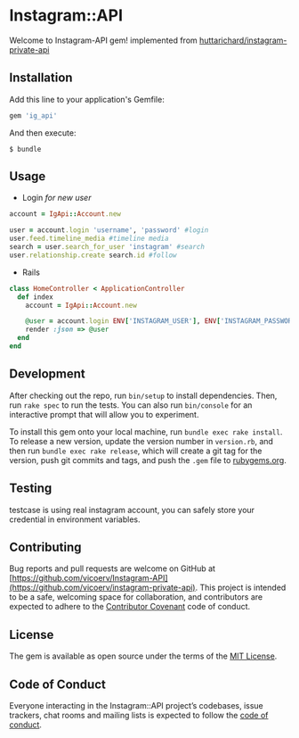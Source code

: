 # Instagram::API

Welcome to Instagram-API gem! implemented from [huttarichard/instagram-private-api](https://github.com/huttarichard/instagram-private-api)
## Installation

Add this line to your application's Gemfile:

```ruby
gem 'ig_api'
```

And then execute:

    $ bundle

## Usage
 - Login _for new user_
 ```ruby
account = IgApi::Account.new

user = account.login 'username', 'password' #login
user.feed.timeline_media #timeline media
search = user.search_for_user 'instagram' #search
user.relationship.create search.id #follow
```
- Rails
```ruby
class HomeController < ApplicationController
  def index
    account = IgApi::Account.new

    @user = account.login ENV['INSTAGRAM_USER'], ENV['INSTAGRAM_PASSWORD']
    render :json => @user
  end
end

```
## Development

After checking out the repo, run `bin/setup` to install dependencies. Then, run `rake spec` to run the tests. You can also run `bin/console` for an interactive prompt that will allow you to experiment.

To install this gem onto your local machine, run `bundle exec rake install`. To release a new version, update the version number in `version.rb`, and then run `bundle exec rake release`, which will create a git tag for the version, push git commits and tags, and push the `.gem` file to [rubygems.org](https://rubygems.org).

## Testing
testcase is using real instagram account, you can safely store your credential in environment variables.

## Contributing

Bug reports and pull requests are welcome on GitHub at [https://github.com/vicoerv/Instagram-API](https://github.com/vicoerv/instagram-private-api). This project is intended to be a safe, welcoming space for collaboration, and contributors are expected to adhere to the [Contributor Covenant](http://contributor-covenant.org) code of conduct.

## License

The gem is available as open source under the terms of the [MIT License](https://opensource.org/licenses/MIT).

## Code of Conduct

Everyone interacting in the Instagram::API project’s codebases, issue trackers, chat rooms and mailing lists is expected to follow the [code of conduct](https://github.com/vicoerv/instagram-private-api/blob/master/CODE_OF_CONDUCT.md).